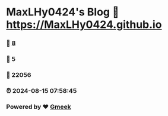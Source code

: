 # MaxLHy0424's Blog :link: https://MaxLHy0424.github.io 
### :page_facing_up: [8](https://MaxLHy0424.github.io/tag.html) 
### :speech_balloon: 5 
### :hibiscus: 22056 
### :alarm_clock: 2024-08-15 07:58:45 
### Powered by :heart: [Gmeek](https://github.com/Meekdai/Gmeek)
